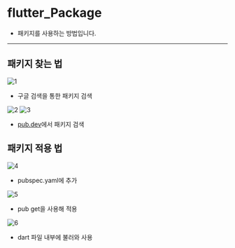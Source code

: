 # flutter_Package

- 패키지를 사용하는 방법입니다.

-------------------------
## 패키지 찾는 법

![1](https://user-images.githubusercontent.com/46275549/97380879-45b8b680-190b-11eb-9ef9-8c16b4ecc0a0.png)
- 구글 검색을 통한 패키지 검색


![2](https://user-images.githubusercontent.com/46275549/97380881-46514d00-190b-11eb-8cf8-e4c2f9fcaf47.png)
![3](https://user-images.githubusercontent.com/46275549/97380884-46514d00-190b-11eb-89ae-258a14622f47.png)
- [pub.dev](pub.dev)에서 패키지 검색

## 패키지 적용 법

![4](https://user-images.githubusercontent.com/46275549/97380886-46e9e380-190b-11eb-97fb-39daa5ff0da5.png)
- pubspec.yaml에 추가


![5](https://user-images.githubusercontent.com/46275549/97380872-44878980-190b-11eb-9f05-35cb09cb432c.png)
- pub get을 사용해 적용

![6](https://user-images.githubusercontent.com/46275549/97380877-45b8b680-190b-11eb-8afe-03ac8570e852.png)
- dart 파일 내부에 불러와 사용
